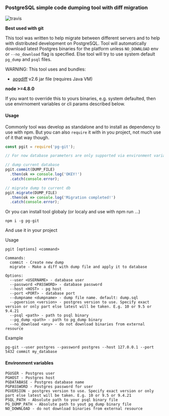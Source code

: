### PostgreSQL simple code dumping tool with diff migration

![travis](https://travis-ci.org/soulman-is-good/pg-git.svg?branch=master)

**Best used with git**

This tool was written to help migrate between different servers and to help with distributed development on PostgreSQL.
Tool will automatically download latest Postgres binaries for the platform unless `NO_DOWNLOAD` env or `--no_download` flag is specified.
Else tool will try to use system default `pg_dump` and `psql` files.

WARNING: This tool uses and bundles:

- [apgdiff](https://github.com/fordfrog/apgdiff) v2.6 jar file (requires Java VM)

**node >=4.8.0**

If you want to override this to yours binaries, e.g. system defaulted, then use envirnoment variables or cli params described below.

#### Usage

Commonly tool was develop as standalone and to install as dependency to use with npm. But you can also `require`
it with in you project, not much use of it that way though.

```js
const pgit = require('pg-git');

// For now database parameters are only supported via environment variables

// dump current database
pgit.commit(DUMP_FILE)
  .then(ok => console.log('OKEY!')
  .catch(console.error);

// migrate dump to current db
pgit.migrate(DUMP_FILE)
  .then(ok => console.log('Migration completed!')
  .catch(console.error);
```

Or you can install tool globaly (or localy and use with npm run ...)

```
npm i -g pg-git
```

And use it in your project

Usage 

```
pgit [options] <command>

Commands:
  commit - Create new dump
  migrate - Make a diff with dump file and apply it to database

Options:
  --user <USERNAME> - database user
  --password <PASSWORD> - database password
  --host <HOST> - pg host
  --port <PORT> - database port
  --dumpname <dumpname> - dump file name. default: dump.sql
  --pgversion <version> - postgres version to use. Specify exact version or only part else latest will be taken. E.g. 10 or 9.5 or 9.4.21
  --psql <path> - path to psql binary
  --pg_dump <path> - path to pg_dump binary
  --no_download <any> - do not download binaries from external resource 
```

Example

```
pg-git --user postgres --password postgres --host 127.0.0.1 --port 5432 commit my_database
```

#### Environment variables

```
PGUSER - Postgres user
PGHOST - Postgres host
PGDATABASE - Postgres database name
PGPASSWORD - Postgres password for user
PGVERSION - postgres version to use. Specify exact version or only part else latest will be taken. E.g. 10 or 9.5 or 9.4.21
PSQL_PATH - Absolute path to your psql binary file
PG_DUMP_PATH - Absolute path to yout pg_dump binary file
NO_DOWNLOAD - do not download binaries from external resource
```
